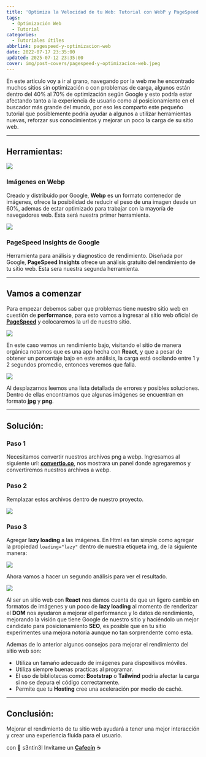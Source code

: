 ```yaml
---
title: 'Optimiza la Velocidad de tu Web: Tutorial con WebP y PageSpeed'
tags:
  - Optimización Web
  - Tutorial
categories:
  - Tutoriales útiles
abbrlink: pagespeed-y-optimizacion-web
date: 2022-07-17 23:35:00
updated: 2025-07-12 23:35:00
cover: img/post-covers/pagespeed-y-optimizacion-web.jpeg
---
```


En este articulo voy a ir al grano, navegando por la web me he encontrado muchos sitios sin optimización o con problemas de carga, algunos están dentro del 40% al 70% de optimización según Google y esto podría estar afectando tanto a la experiencia de usuario como al posicionamiento en el buscador más grande del mundo, por eso les comparto este pequeño tutorial que posiblemente podría ayudar a algunos a utilizar herramientas nuevas, reforzar sus conocimientos y mejorar un poco la carga de su sitio web.

---

## Herramientas:

![](https://blogger.googleusercontent.com/img/b/R29vZ2xl/AVvXsEjvqB6DwZXJg3lMMPaacU1KbicGOt_KdIYY0zDQl6q8AaJ-iy7ZxwyfHz_Ci7_mqiSBHqFdpxOW9lLiDQHrfEsbGzLC17Vg-hDVjqQVMSnpMjN9T31itPsXj8KcoFlBK2MEw2coa28X_USDjomBno9HltSbJ0kt7oNAPvnb7quVN7myJYnwEUxXA6fJ/s335/webp.webp)

### Imágenes en Webp

Creado y distribuido por Google, **Webp** es un formato contenedor de imágenes, ofrece la posibilidad de reducir el peso de una imagen desde un 60%, ademas de estar optimizado para trabajar con la mayoría de navegadores web. Esta será nuestra primer herramienta.

![](https://blogger.googleusercontent.com/img/b/R29vZ2xl/AVvXsEitlyV52UyTOD6CucNSodQaftqBFlVIHMRrrVrKrLLKQxW_iKu6FCxfUuiEicAmDVwah965C4RhQBr3NGQLFeBTeUGWTpE4uggXSVZNA4nL0ptzRejqG76Hv3JHX56vPum8kHeSSVEtPRjLUHW_jrRlQLASmqZf__KM-zVH7wJND0qe4ZcpcaoYfcuM/s512/kisspng-google-pagespeed-tools-website-google-search-web-p-5ccec86fac9811.916385711557055599707.png)

### PageSpeed Insights de Google

Herramienta para análisis y diagnostico de rendimiento. Diseñada por Google, **PageSpeed Insights** ofrece un análisis gratuito del rendimiento de tu sitio web. Esta sera nuestra segunda herramienta.

---

## Vamos a comenzar

Para empezar debemos saber que problemas tiene nuestro sitio web en cuestión de **performance**, para esto vamos a ingresar al sitio web oficial de **[PageSpeed](https://pagespeed.web.dev/)** y colocaremos la url de nuestro sitio.

![](https://blogger.googleusercontent.com/img/b/R29vZ2xl/AVvXsEjfygGt3Hvh6XIxNwpBAAvc_u7tlRrpUX7hb4up3DTlBe_5Bvfiqf9jDdbyiYJcw9DQL7Nvtf6wx_PwzuvRefG9-0Lt176AzfQxEGx1raNg_WasxJzRZilBE9FSmhxEDAxOfjSoTpaYsrjlC2cZWUtEZ0cdS8tb934dYtFIGjm5geoUjNJZvWo4P1hS/s1600/blog.png)

En este caso vemos un rendimiento bajo, visitando el sitio de manera orgánica notamos que es una app hecha con **React**, y que a pesar de obtener un porcentaje bajo en este análisis, la carga está oscilando entre 1 y 2 segundos promedio, entonces veremos que falla.

![](https://blogger.googleusercontent.com/img/b/R29vZ2xl/AVvXsEgCBt0LkA17JZH5LMMq_AlLlRKF3q92beB5NQ1oF8lPiGzHDpHplyGmBsC84Bw0E9EC72zV-qJwWVspa4Nw1UY3bFrZK6cq0KmqNHaTytm9Iihr8RsxD65PPSQ8kRlgWuSraqNBqlO8nlwQNq5npddshO83obrG-lr-JDQAQEyXfFJ-7xDXLFdBGy0e/s1600/Captura%20de%20pantalla%202022-07-17%20-%2023.25.03.png)

Al desplazarnos leemos una lista detallada de errores y posibles soluciones. Dentro de ellas encontramos que algunas imágenes se encuentran en formato **jpg** y **png**.

---

## Solución:

### Paso 1
Necesitamos convertir nuestros archivos png a webp. Ingresamos al siguiente url: **[convertio.co](https://convertio.co/es)**, nos mostrara un panel donde agregaremos y convertiremos nuestros archivos a webp.

### Paso 2
Remplazar estos archivos dentro de nuestro proyecto.

![](https://blogger.googleusercontent.com/img/b/R29vZ2xl/AVvXsEjI9VSTzD6ZXqIIURCqPUuzE8QgVCA_lZZ2zGJIjJ-I2FYuKjpVO0bx8I7P6ahhiQ6qsJsO64DuvkYvba8rReYKe051b0XIWOXZ9yRlSrHPY-UOU1wGn92wLaoO8q-SMMgpEqokpstIWH_tFR7n2LhMxTcEV5Xxrm-nhkxJ-7zdOLMYtkkfXpOBOCbx/s1600/araee.png)

### Paso 3
Agregar **lazy loading** a las imágenes. En Html es tan simple como agregar la propiedad `loading="lazy"` dentro de nuestra etiqueta img, de la siguiente manera:

![](https://blogger.googleusercontent.com/img/b/R29vZ2xl/AVvXsEgfxD3alCUGAZql2egBJAAvIUn2CbJ6uYovgS3S_VWkz4C9dKF8cFg9-DSRrwwvpSa1iiQ0vW9ltYs-wgcEDKsBPX4OemdRfeGDbuOkCxohje3lW0k1_8Kxioo6SkL_IzIsOdSLfqYEWeVujbNhJstmpCEjgc_ZdfiqMXX2yFLkBf6DpVkCkmfi-w7x/s1600/ll.png)

Ahora vamos a hacer un segundo análisis para ver el resultado.

![](https://blogger.googleusercontent.com/img/b/R29vZ2xl/AVvXsEhh9i7l6w4Jr7s61BYghsBvOHdX4FOakoJUo9J80PvQAaT1BuE0vij1hCrJaSbwxx5rRGT7nbLJydF5vdThGOJQnJrlevWZleDqsDYfZBYhTSMQ4qs8YvKQHnKTsNRlnlisPBgc7g6HJ7oCv3wVzAYxEX5QxcJxCE5XOqdvwN6eHKrFI9VmVV34uENy/s1600/Captura%20de%20pantalla%202022-07-17%20-%2023.51.42.png)

Al ser un sitio web con **React** nos damos cuenta de que un ligero cambio en formatos de imágenes y un poco de **lazy loading** al momento de renderizar el **DOM** nos ayudaron a mejorar el performance y lo datos de rendimiento, mejorando la visión que tiene Google de nuestro sitio y haciéndolo un mejor candidato para posicionamiento **SEO**, es posible que en tu sitio experimentes una mejora notoria aunque no tan sorprendente como esta.

Ademas de lo anterior algunos consejos para mejorar el rendimiento del sitio web son:

* Utiliza un tamaño adecuado de imágenes para dispositivos móviles.
* Utiliza siempre buenas practicas al programar.
* El uso de bibliotecas como: **Bootstrap** o **Tailwind** podría afectar la carga si no se depura el código correctamente.
* Permite que tu **Hosting** cree una aceleración por medio de caché.

---

## Conclusión:
Mejorar el rendimiento de tu sitio web ayudará a tener una mejor interacción y crear una experiencia fluida para el usuario.

con 💜 s3ntin3l
Invítame un **[Cafecín](https://www.buymeacoffee.com/sentinelbot)** ☕